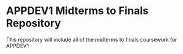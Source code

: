 <h1>APPDEV1 Midterms to Finals Repository</h1>
<p>This repository will include all of the midterms to finals coursework for APPDEV1</p>
